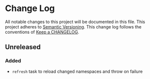 # Change Log

All notable changes to this project will be documented in this file. This
project adheres to [Semantic Versioning]. This change log follows the
conventions of [Keep a CHANGELOG].

## Unreleased
### Added
- `refresh` task to reload changed namespaces and throw on failure

[keep a changelog]: http://keepachangelog.com/
[semantic versioning]: http://semver.org/
